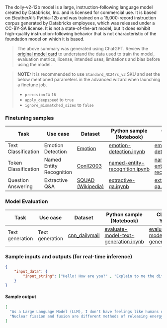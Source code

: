 The dolly-v2-12b model is a large, instruction-following language model created by Databricks, Inc. and is licensed for commercial use. It is based on EleutherAI’s Pythia-12b and was trained on a 15,000-record instruction corpus generated by Databricks employees, which was released under a CC-BY-SA license. It is not a state-of-the-art model, but it does exhibit high-quality instruction-following behavior that is not characteristic of the foundation model on which it is based.

> The above summary was generated using ChatGPT. Review the <a href="https://huggingface.co/databricks/dolly-v2-12b" target="_blank">original model card</a> to understand the data used to train the model, evaluation metrics, license, intended uses, limitations and bias before using the model.


> **NOTE:** It is recommended to use `Standard_NC24rs_v3` SKU and set the below mentioned  parameters in the advanced wizard when launching a finetune job. 
> - `precision` to `16`
> - `apply_deepspeed` to `true`
> - `ignore_mismatched_sizes` to `false`


### Finetuning samples

Task|Use case|Dataset|Python sample (Notebook)|CLI with YAML
|--|--|--|--|--|
Text Classification|Emotion Detection|<a href="https://huggingface.co/datasets/dair-ai/emotion" target="_blank">Emotion</a>|<a href="https://aka.ms/azureml-ft-sdk-emotion-detection-dolly" target="_blank">emotion-detection.ipynb</a>|<a href="https://aka.ms/azureml-ft-cli-emotion-detection-dolly" target="_blank">emotion-detection.sh</a>
Token Classification|Named Entity Recognition|<a href="https://huggingface.co/datasets/conll2003" target="_blank">Conll2003</a>|<a href="https://aka.ms/azureml-ft-sdk-token-classification-dolly" target="_blank">named-entity-recognition.ipynb</a>|<a href="https://aka.ms/azureml-ft-cli-token-classification-dolly" target="_blank">named-entity-recognition.sh</a>
Question Answering|Extractive Q&A|<a href="https://huggingface.co/datasets/squad" target="_blank">SQUAD (Wikipedia)</a>|<a href="https://aka.ms/azureml-ft-sdk-extractive-qa-dolly" target="_blank">extractive-qa.ipynb</a>|<a href="https://aka.ms/azureml-ft-cli-extractive-qa-dolly" target="_blank">extractive-qa.sh</a>


### Model Evaluation

Task| Use case| Dataset| Python sample (Notebook)| CLI with YAML
|--|--|--|--|--|
Text generation | Text generation | <a href="https://huggingface.co/datasets/cnn_dailymail" target="_blank"> cnn_dailymail </a> | <a href="https://aka.ms/azureml-eval-sdk-text-generation/" target="_blank">evaluate-model-text-generation.ipynb</a> | <a href="https://aka.ms/azureml-eval-cli-text-generation/" target="_blank">evaluate-model-text-generation.yml</a>


### Sample inputs and outputs (for real-time inference)

```json
{
    "input_data": {
        "input_string": ["Hello! How are you?" , "Explain to me the difference between nuclear fission and fusion."]
    }
}
```

#### Sample output
```json
[
  "As a Large Language Model (LLM), I don't have feelings like humans do. But I can say that I will output this response tomorrow when I'm ready.",
  "Nuclear fission and fusion are different methods of releasing energy from nuclear reactions. Nuclear fission involves splitting an atomic nucleus and releasing two or more smaller atomic nuclei and nuclear fusion is a type of nuclear reaction in which two atomic nuclei merge to form a bigger atomic nucleus and release energy."
]
```
